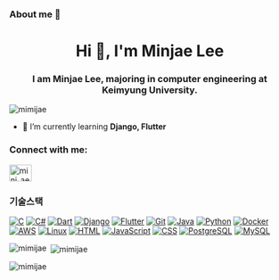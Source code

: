 ### About me 👋

<h1 align="center">Hi 👋, I'm Minjae Lee</h1>
<h3 align="center">I am Minjae Lee, majoring in computer engineering at Keimyung University.</h3>

<p align="left"> <img src="https://komarev.com/ghpvc/?username=mimijae&label=Profile%20views&color=af4bf1&style=flat" alt="mimijae" /> </p>

- 🌱 I’m currently learning **Django, Flutter**

<h3 align="left">Connect with me:</h3>
<p align="left">
<a href="https://instagram.com/minj_ae__" target="blank"><img align="center" src="https://raw.githubusercontent.com/rahuldkjain/github-profile-readme-generator/master/src/images/icons/Social/instagram.svg" alt="minj_ae__" height="30" width="40" /></a>
</p>

<h3 align="left">기술스택</h3>
<p align="left">
  <a href="https://www.cprogramming.com/" target="_blank" rel="noreferrer"><img src="https://img.shields.io/badge/-C-00599C?style=flat&logo=c&logoColor=white" alt="C" /></a>
  <a href="https://www.w3schools.com/cs/" target="_blank" rel="noreferrer"><img src="https://img.shields.io/badge/-CSharp-239120?style=flat&logo=c-sharp&logoColor=white" alt="C#" /></a>
  <a href="https://dart.dev" target="_blank" rel="noreferrer"><img src="https://img.shields.io/badge/-Dart-0175C2?style=flat&logo=dart&logoColor=white" alt="Dart" /></a>
  <a href="https://www.djangoproject.com/" target="_blank" rel="noreferrer"><img src="https://img.shields.io/badge/-Django-092E20?style=flat&logo=django&logoColor=white" alt="Django" /></a>
  <a href="https://flutter.dev" target="_blank" rel="noreferrer"><img src="https://img.shields.io/badge/-Flutter-02569B?style=flat&logo=flutter&logoColor=white" alt="Flutter" /></a>
  <a href="https://git-scm.com/" target="_blank" rel="noreferrer"><img src="https://img.shields.io/badge/-Git-F05032?style=flat&logo=git&logoColor=white" alt="Git" /></a>
  <a href="https://www.java.com" target="_blank" rel="noreferrer"><img src="https://img.shields.io/badge/-Java-007396?style=flat&logo=java&logoColor=white" alt="Java" /></a>
  <a href="https://www.python.org" target="_blank" rel="noreferrer"><img src="https://img.shields.io/badge/-Python-3776AB?style=flat&logo=python&logoColor=white" alt="Python" /></a>
  <a href="https://www.docker.com/" target="_blank" rel="noreferrer"><img src="https://img.shields.io/badge/-Docker-2496ED?style=flat&logo=docker&logoColor=white" alt="Docker" /></a>
  <a href="https://aws.amazon.com/" target="_blank" rel="noreferrer"><img src="https://img.shields.io/badge/-AWS-232F3E?style=flat&logo=amazon-aws&logoColor=white" alt="AWS" /></a>
  <a href="https://www.linux.org/" target="_blank" rel="noreferrer"><img src="https://img.shields.io/badge/-Linux-FCC624?style=flat&logo=linux&logoColor=black" alt="Linux" /></a>
  <a href="https://www.w3schools.com/html/" target="_blank" rel="noreferrer"><img src="https://img.shields.io/badge/-HTML-E34F26?style=flat&logo=html5&logoColor=white" alt="HTML" /></a>
  <a href="https://www.w3schools.com/js/" target="_blank" rel="noreferrer"><img src="https://img.shields.io/badge/-JavaScript-F7DF1E?style=flat&logo=javascript&logoColor=black" alt="JavaScript" /></a>
  <a href="https://www.w3schools.com/css/" target="_blank" rel="noreferrer"><img src="https://img.shields.io/badge/-CSS-1572B6?style=flat&logo=css3&logoColor=white" alt="CSS" /></a>
  <a href="https://www.postgresql.org/" target="_blank" rel="noreferrer"><img src="https://img.shields.io/badge/-PostgreSQL-336791?style=flat&logo=postgresql&logoColor=white" alt="PostgreSQL" /></a>
  <a href="https://www.mysql.com/" target="_blank" rel="noreferrer"><img src="https://img.shields.io/badge/-MySQL-4479A1?style=flat&logo=mysql&logoColor=white" alt="MySQL" /></a>
</p>


<p><img align="left" src="https://github-readme-stats.vercel.app/api/top-langs?username=mimijae&show_icons=true&theme=radical&locale=en&layout=compact" alt="mimijae" /></p>

<p>&nbsp;<img align="center" src="https://github-readme-stats.vercel.app/api?username=mimijae&show_icons=true&theme=radical&locale=en" alt="mimijae" /></p>

<p><img align="center" src="https://github-readme-streak-stats.herokuapp.com/?user=mimijae&theme=dark" alt="mimijae" /></p>
